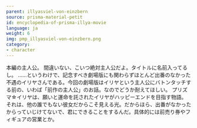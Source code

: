 ```yaml
---
parent: illyasviel-von-einzbern
source: prisma-material-petit
id: encyclopedia-of-prisma-illya-movie
language: ja
weight: 6
img: pmp_illyasviel-von-einzbern.png
category:
- character
---
```


本編の主人公。
間違いない、こいつ絶対主人公だよ。タイトルに名前入ってるし。
……というわけで、記念すべき劇場版にも関わらずほとんど出番のなかった不遇のイリヤさんである。今回の劇場版はイリヤという主人公にバトンタッチする前の、いわば「前作の主人公」のお話。なのでどうか耐えてほしい。
プリズマ☆イリヤは、願いと運命を託されたイリヤがハッピーエンドを目指す物語。それは、他の誰でもない彼女だからこそ見える光。だからほら、出番がなかったからっていじけてないで、君にできることをするんだ。具体的には前売り券やフィギュアの営業とか。
